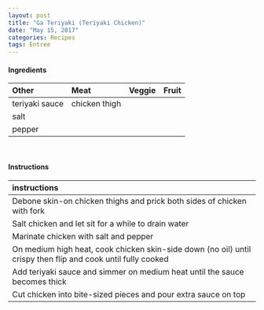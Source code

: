 ```yaml
---
layout: post
title: "Ga Teriyaki (Teriyaki Chicken)"
date: "May 15, 2017"
categories: Recipes
tags: Entree
---
```









#### Ingredients

<table class = "presenttab">
 <thead>
  <tr>
   <th style="text-align:left;"> Other </th>
   <th style="text-align:left;"> Meat </th>
   <th style="text-align:left;"> Veggie </th>
   <th style="text-align:left;"> Fruit </th>
  </tr>
 </thead>
<tbody>
  <tr>
   <td style="text-align:left;"> teriyaki sauce </td>
   <td style="text-align:left;"> chicken thigh </td>
   <td style="text-align:left;">  </td>
   <td style="text-align:left;">  </td>
  </tr>
  <tr>
   <td style="text-align:left;"> salt </td>
   <td style="text-align:left;">  </td>
   <td style="text-align:left;">  </td>
   <td style="text-align:left;">  </td>
  </tr>
  <tr>
   <td style="text-align:left;"> pepper </td>
   <td style="text-align:left;">  </td>
   <td style="text-align:left;">  </td>
   <td style="text-align:left;">  </td>
  </tr>
</tbody>
</table>

<br>

#### Instructions

<table class = "presenttabnoh">
 <thead>
  <tr>
   <th style="text-align:left;"> instructions </th>
  </tr>
 </thead>
<tbody>
  <tr>
   <td style="text-align:left;"> Debone skin-on chicken thighs and prick both sides of chicken with fork </td>
  </tr>
  <tr>
   <td style="text-align:left;"> Salt chicken and let sit for a while to drain water </td>
  </tr>
  <tr>
   <td style="text-align:left;"> Marinate chicken with salt and pepper </td>
  </tr>
  <tr>
   <td style="text-align:left;"> On medium high heat, cook chicken skin-side down (no oil) until crispy then flip and cook until fully cooked </td>
  </tr>
  <tr>
   <td style="text-align:left;"> Add teriyaki sauce and simmer on medium heat until the sauce becomes thick </td>
  </tr>
  <tr>
   <td style="text-align:left;"> Cut chicken into bite-sized pieces and pour extra sauce on top </td>
  </tr>
</tbody>
</table>

